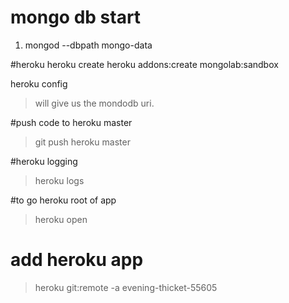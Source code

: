 # mongo db start
1. mongod --dbpath mongo-data

#heroku
heroku create
heroku addons:create mongolab:sandbox

heroku config
> will give us the mondodb uri.

#push code to heroku master
> git push heroku master

#heroku logging
> heroku logs

#to go heroku root of app
> heroku open

# add heroku app
> heroku git:remote -a evening-thicket-55605